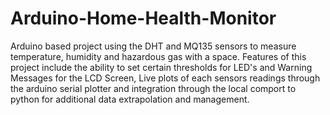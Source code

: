 # Arduino-Home-Health-Monitor
Arduino based project using the DHT and MQ135 sensors to measure temperature, humidity and hazardous gas with a space. 
Features of this project include the ability to set certain thresholds for LED's and Warning Messages for the LCD Screen, Live plots of each sensors readings through the arduino serial plotter and integration through the local comport to python for additional data extrapolation and management.
